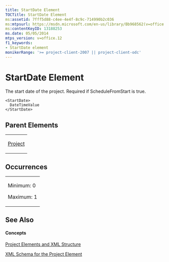 ```yaml
---
title: StartDate Element
TOCTitle: StartDate Element
ms:assetid: 7fff5d88-c4ee-4e4f-8c9c-714990b2c036
ms:mtpsurl: https://msdn.microsoft.com/en-us/library/Bb968562(v=office.12)
ms:contentKeyID: 13188253
ms.date: 05/05/2014
mtps_version: v=office.12
f1_keywords:
- StartDate element
monikerRange: '>= project-client-2007 || project-client-odc'
---
```


# StartDate Element




The start date of the project. Required if ScheduleFromStart is true.

    <StartDate>
      DateTimeValue
    </StartDate>

## Parent Elements

<table>
<colgroup>
<col style="width: 100%" />
</colgroup>
<tbody>
<tr class="odd">
<td><p><a href="bb968701(v=office.12).md">Project</a></p></td>
</tr>
</tbody>
</table>

## Occurrences

<table>
<colgroup>
<col style="width: 100%" />
</colgroup>
<tbody>
<tr class="odd">
<td><p>Minimum: 0</p>
<p>Maximum: 1</p></td>
</tr>
</tbody>
</table>

## See Also

#### Concepts

[Project Elements and XML Structure](bb968439\(v=office.12\).md)

[XML Schema for the Project Element](bb968695\(v=office.12\).md)

